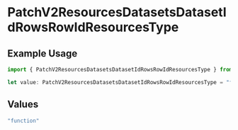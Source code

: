# PatchV2ResourcesDatasetsDatasetIdRowsRowIdResourcesType

## Example Usage

```typescript
import { PatchV2ResourcesDatasetsDatasetIdRowsRowIdResourcesType } from "orq-poc-typescript/models/operations";

let value: PatchV2ResourcesDatasetsDatasetIdRowsRowIdResourcesType = "function";
```

## Values

```typescript
"function"
```